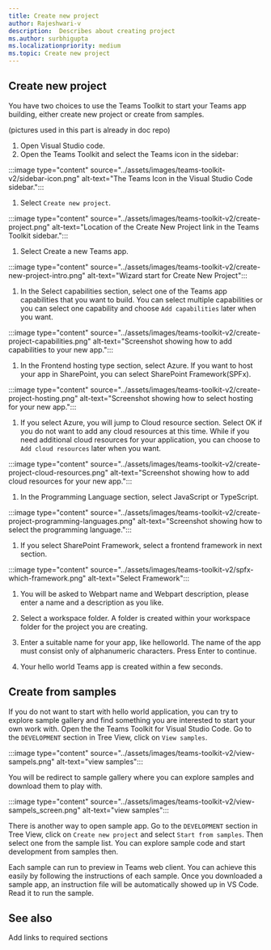 ```yaml
---
title: Create new project
author: Rajeshwari-v
description:  Describes about creating project
ms.author: surbhigupta
ms.localizationpriority: medium
ms.topic: Create new project
---
```


## Create new project  

You have two choices to use the Teams Toolkit to start your Teams app building, either create new project or create from samples.

(pictures used in this part is already in doc repo) 

1. Open Visual Studio code.
1. Open the Teams Toolkit and select the Teams icon in the sidebar:

:::image type="content" source="../assets/images/teams-toolkit-v2/sidebar-icon.png" alt-text="The Teams Icon in the Visual Studio Code sidebar.":::

1. Select `Create new project`.

:::image type="content" source="../assets/images/teams-toolkit-v2/create-project.png" alt-text="Location of the Create New Project link in the Teams Toolkit sidebar.":::

1. Select Create a new Teams app.

:::image type="content" source="../assets/images/teams-toolkit-v2/create-new-project-intro.png" alt-text="Wizard start for Create New Project":::

1. In the Select capabilities section, select one of the Teams app capabilities that you want to build. You can select multiple capabilities or you can select one capability and choose `Add capabilities` later when you want.

:::image type="content" source="../assets/images/teams-toolkit-v2/create-project-capabilities.png" alt-text="Screenshot showing how to add capabilities to your new app.":::

1. In the Frontend hosting type section, select Azure. If you want to host your app in SharePoint, you can select SharePoint Framework(SPFx).

:::image type="content" source="../assets/images/teams-toolkit-v2/create-project-hosting.png" alt-text="Screenshot showing how to select hosting for your new app.":::

1. If you select Azure, you will jump to Cloud resource section. Select OK if you do not want to add any cloud resources at this time. While if you need additional cloud resources for your application, you can choose to `Add cloud resources` later when you want.

:::image type="content" source="../assets/images/teams-toolkit-v2/create-project-cloud-resources.png" alt-text="Screenshot showing how to add cloud resources for your new app.":::

1. In the Programming Language section, select JavaScript or TypeScript.

:::image type="content" source="../assets/images/teams-toolkit-v2/create-project-programming-languages.png" alt-text="Screenshot showing how to select the programming language.":::

1. If you select SharePoint Framework, select a frontend framework in next section.

:::image type="content" source="../assets/images/teams-toolkit-v2/spfx-which-framework.png" alt-text="Select Framework":::

1. You will be asked to Webpart name and Webpart description, please enter a 		name and a description as you like.

1. Select a workspace folder. A folder is created within your workspace folder for the project you are creating.

1. Enter a suitable name for your app, like helloworld. The name of the app must consist only of alphanumeric characters. Press Enter to continue.
 
1. Your hello world Teams app is created within a few seconds.

## Create from samples

If you do not want to start with hello world application, you can try to explore sample gallery and find something you are interested to start your own work with. Open the the Teams Toolkit for Visual Studio Code. Go to the `DEVELOPMENT` section in Tree View, click on `View samples`.

:::image type="content" source="../assets/images/teams-toolkit-v2/view-sampels.png" alt-text="view samples":::

You will be redirect to sample gallery where you can explore samples and download them to play with.

:::image type="content" source="../assets/images/teams-toolkit-v2/view-sampels_screen.png" alt-text="view samples":::

There is another way to open sample app. Go to the `DEVELOPMENT` section in Tree View, click on `Create new project` and select `Start from samples`. Then select one from the sample list. You can explore sample code and start development from samples then.  

Each sample can run to preview in Teams web client. You can achieve this easily by following the instructions of each sample. Once you downloaded a sample app, an instruction file will be automatically showed up in VS Code. Read it to run the sample.

## See also

Add links to required sections